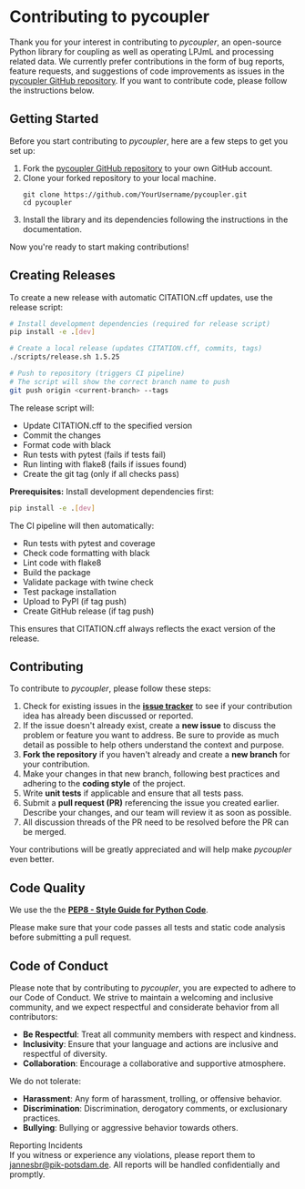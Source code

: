 # Contributing to pycoupler

Thank you for your interest in contributing to *pycoupler*, an open-source
Python library for coupling as well as operating LPJmL and processing related
data.
We currently prefer contributions in the form of bug reports, feature requests,
and suggestions of code improvements as issues in the
[pycoupler GitHub repository](https://github.com/PIK-LPJmL/pycoupler/issues).
If you want to contribute code, please follow the instructions below.


## Getting Started

Before you start contributing to *pycoupler*, here are a few steps to get you
set up:

1. Fork the [pycoupler GitHub repository](https://github.com/PIK-LPJmL/pycoupler)
to your own GitHub account.
2. Clone your forked repository to your local machine.
   ```shell
   git clone https://github.com/YourUsername/pycoupler.git
   cd pycoupler
   ```
3. Install the library and its dependencies following the instructions in the
documentation.

Now you're ready to start making contributions!

## Creating Releases

To create a new release with automatic CITATION.cff updates, use the release script:

```bash
# Install development dependencies (required for release script)
pip install -e .[dev]

# Create a local release (updates CITATION.cff, commits, tags)
./scripts/release.sh 1.5.25

# Push to repository (triggers CI pipeline)
# The script will show the correct branch name to push
git push origin <current-branch> --tags
```

The release script will:
- Update CITATION.cff to the specified version
- Commit the changes
- Format code with black
- Run tests with pytest (fails if tests fail)
- Run linting with flake8 (fails if issues found)
- Create the git tag (only if all checks pass)

**Prerequisites:** Install development dependencies first:
```bash
pip install -e .[dev]
```

The CI pipeline will then automatically:
- Run tests with pytest and coverage
- Check code formatting with black
- Lint code with flake8
- Build the package
- Validate package with twine check
- Test package installation
- Upload to PyPI (if tag push)
- Create GitHub release (if tag push)

This ensures that CITATION.cff always reflects the exact version of the release.

## Contributing

To contribute to *pycoupler*, please follow these steps:

1. Check for existing issues in the
[**issue tracker**](https://github.com/PIK-LPJmL/pycoupler/issues) to see if
your contribution idea has already been discussed or reported.
2. If the issue doesn't already exist, create a **new issue** to discuss the
problem or feature you want to address. Be sure to provide as much detail as
possible to help others understand the context and purpose.
3. **Fork the repository** if you haven't already and create a **new branch**
for your contribution.
4. Make your changes in that new branch, following best practices and
adhering to the **coding style** of the project.
5. Write **unit tests** if applicable and ensure that all tests pass.
6. Submit a **pull request (PR)** referencing the issue you created earlier.
Describe your changes, and our team will review it as soon as possible.
7. All discussion threads of the PR need to be resolved before the PR can be merged.

Your contributions will be greatly appreciated and will help make *pycoupler*
even better.

## Code Quality
We use the the
[**PEP8 - Style Guide for Python Code**](https://peps.python.org/pep-0008/).

Please make sure that your code passes all tests and static code analysis before
submitting a pull request.

## Code of Conduct

Please note that by contributing to *pycoupler*, you are expected to adhere to
our Code of Conduct. We strive to maintain a welcoming and inclusive community,
and we expect respectful and considerate behavior from all contributors:
* **Be Respectful**: Treat all community members with respect and kindness.
* **Inclusivity**: Ensure that your language and actions are inclusive and
respectful of diversity.
* **Collaboration**: Encourage a collaborative and supportive atmosphere.

We do not tolerate:
* **Harassment**: Any form of harassment, trolling, or offensive behavior.
* **Discrimination**: Discrimination, derogatory comments, or exclusionary
practices.
* **Bullying**: Bullying or aggressive behavior towards others.

Reporting Incidents  
If you witness or experience any violations, please report them to
[jannesbr@pik-potsdam.de](mailto:jannesbr@pik-potsdam.de).
All reports will be handled confidentially and promptly.
